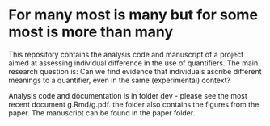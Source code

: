 # For many most is many but for some most is more than many

This repository contains the analysis code and manuscript of a project aimed at assessing individual difference in the use of quantifiers. The main research question is: Can we find evidence that individuals ascribe different meanings to a quantifier, even in the same (experimental) context?

Analysis code and documentation is in folder dev - please see the most recent document g.Rmd/g.pdf. the folder also contains the figures from the paper. The manuscript can be found in the paper folder.
